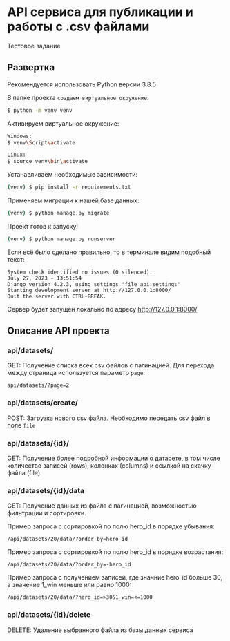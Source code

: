 API сервиса для публикации и работы с .csv файлами
=====================
Тестовое задание

Развертка
-----------------------
Рекомендуется использовать Python версии 3.8.5

В папке проекта `создаем виртуальное окружение`:
```bash
$ python -m venv venv
```

Активируем виртуальное окружение:
```bash
Windows:
$ venv\Script\activate

Linux:
$ source venv\bin\activate
```

Устанавливаем необходимые зависимости:
```bash
(venv) $ pip install -r requirements.txt
```

Применяем миграции к нашей базе данных:
```bash
(venv) $ python manage.py migrate
```

Проект готов к запуску!
```bash
(venv) $ python manage.py runserver
```

Если всё было сделано правильно, то в терминале видим подобный текст:
```
System check identified no issues (0 silenced).
July 27, 2023 - 13:51:54
Django version 4.2.3, using settings 'file_api.settings'
Starting development server at http://127.0.0.1:8000/
Quit the server with CTRL-BREAK.
```
Сервер будет запущен локально по адресу http://127.0.0.1:8000/


Описание API проекта
-----------------------


### api/datasets/
GET: Получение списка всех csv файлов с пагинацией. Для перехода между страница используется параметр `page`:

    api/datasets/?page=2


### api/datasets/create/
POST: Загрузка нового csv файла. Необходимо передать csv файл в поле `file`


### api/datasets/{id}/
GET: Получение более подробной информации о датасете, в том числе количество записей (rows), колонках (columns) и ссылкой на скачку файла (file).


### api/datasets/{id}/data
GET: Получение данных из файла с пагинацией, возможностью фильтрации и сортировки.

Пример запроса с сортировкой по полю hero_id в порядке убывания:

    /api/datasets/20/data/?order_by=hero_id

Пример запроса с сортировкой по полю hero_id в порядке возрастания:

    /api/datasets/20/data/?order_by=-hero_id

Пример запроса с получением записей, где значние hero_id больше 30, а значение 1_win меньше или равно 1000:

    /api/datasets/20/data/?hero_id=>30&1_win=<=1000

### api/datasets/{id}/delete
DELETE: Удаление выбранного файла из базы данных сервиса
